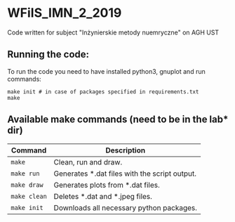 # WFiIS_IMN_2_2019
Code written for subject "Inżynierskie metody nuemryczne" on AGH UST

## Running the code:
To run the code you need to have installed python3, gnuplot and run commands:
```
make init # in case of packages specified in requirements.txt
make
```

## Available make commands (need to be in the lab* dir)

Command         | Description
-----           | -----------
`make`          | Clean, run and draw.
`make run`      | Generates *.dat files with the script output.
`make draw`     | Generates plots from *.dat files.
`make clean`    | Deletes *.dat and *.jpeg files.
`make init`     | Downloads all necessary python packages.
